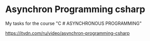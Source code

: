 # Asynchron Programming csharp

My tasks for the course "C # ASYNCHRONOUS PROGRAMMING"

https://itvdn.com/ru/video/asynchron-programming-csharp

